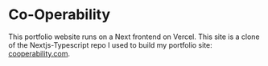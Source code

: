 # Co-Operability

This portfolio website runs on a Next frontend on Vercel.
This site is a clone of the Nextjs-Typescript repo I used to build my portfolio site: [cooperability.com](https://www.cooperability.com).
